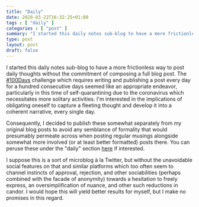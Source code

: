 ```yaml
---
title: "Daily"
date: 2020-03-22T16:32:25+01:00
tags : [ "daily" ]
categories : [ "post" ]
summary: "I started this daily notes sub-blog to have a more frictionless way to post daily thoughts without the commitment of composing a full blog post."
type: post
layout: post
draft: false
---
```


I started this daily notes sub-blog to have a more frictionless way to post daily thoughts without the commitment of composing a full blog post. The [#100Days](https://listed.to/@Listed/5202/100-day-writing-challenge) challenge which requires writing and publishing a post every day for a hundred consecutive days seemed like an appropriate endeavor, particularly in this time of self-quarantining due to the coronavirus which necessitates more solitary activities. I'm interested in the implications of obligating oneself to capture a fleeting thought and develop it into a coherent narrative, every single day.

Consequently, I decided to publish these somewhat separately from my original blog posts to avoid any semblance of formality that would presumably permeate across when posting regular musings alongside somewhat more involved (or at least better formatted) posts there. You can peruse these under the "daily" section [here](https://vinayh.com/blog/daily) if interested.

I suppose this is a sort of microblog à la Twitter, but without the unavoidable social features on that and similar platforms which too often seem to channel instincts of approval, rejection, and other sociabilities (perhaps combined with the facade of anonymity) towards a hesitation to freely express, an oversimplification of nuance, and other such reductions in candor. I would hope this will yield better results for myself, but I make no promises in this regard.
